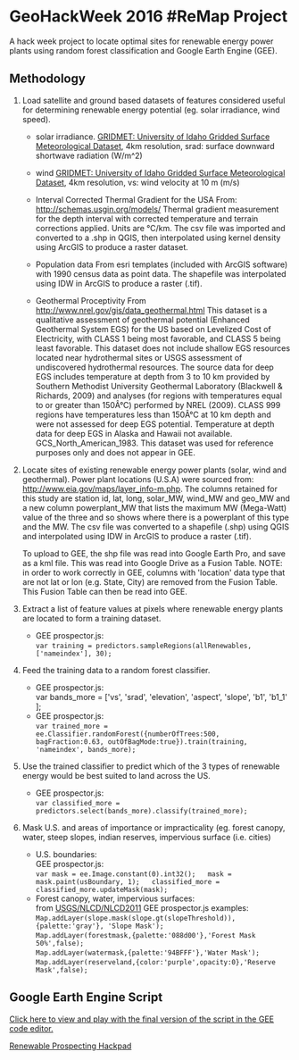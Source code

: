﻿# GeoHackWeek 2016 #ReMap Project

A hack week project to locate optimal sites for renewable energy power plants using random forest classification and Google Earth Engine (GEE).

## Methodology

1. Load satellite and ground based datasets of features considered useful for determining renewable energy potential (eg. solar irradiance, wind speed).

	* solar irradiance.
	[GRIDMET: University of Idaho Gridded Surface Meteorological Dataset](https://code.earthengine.google.com/dataset/IDAHO_EPSCOR/GRIDMET), 4km resolution, srad: surface downward shortwave radiation (W/m^2)
	
	* wind
	[GRIDMET: University of Idaho Gridded Surface Meteorological Dataset](https://code.earthengine.google.com/dataset/IDAHO_EPSCOR/GRIDMET), 4km resolution, vs: wind velocity at 10 m (m/s)
	
	* Interval Corrected Thermal Gradient for the USA
	From: http://schemas.usgin.org/models/
	Thermal gradient measurement for the depth interval with corrected temperature and terrain corrections applied. Units are °C/km. The csv file was imported and converted to a .shp in QGIS, then interpolated using kernel density using ArcGIS to produce a raster dataset.
	* Population data
	From esri templates (included with ArcGIS software) with 1990 census data as point data. The shapefile was interpolated using IDW in ArcGIS to produce a raster (.tif).
	
	* Geothermal Proceptivity
	From http://www.nrel.gov/gis/data_geothermal.html
	This dataset is a qualitative assessment of geothermal potential (Enhanced Geothermal System EGS) for the US based on Levelized Cost of Electricity, with CLASS 1 being most favorable, and CLASS 5 being least favorable. This dataset does not include shallow EGS resources located near hydrothermal sites or USGS assessment of undiscovered hydrothermal resources. The source data for deep EGS includes temperature at depth from 3 to 10 km provided by Southern Methodist University Geothermal Laboratory (Blackwell & Richards, 2009) and analyses (for regions with temperatures equal to or greater than 150Â°C) performed by NREL (2009). CLASS 999 regions have temperatures less than 150Â°C at 10 km depth and were not assessed for deep EGS potential. Temperature at depth data for deep EGS in Alaska and Hawaii not available.
	GCS_North_American_1983. This dataset was used for reference purposes only and does not appear in GEE.

2. Locate sites of existing renewable energy power plants (solar, wind and geothermal).
	Power plant locations (U.S.A) were sourced from: http://www.eia.gov/maps/layer_info-m.php. The columns retained for this study are station id, lat, long, solar_MW, wind_MW and geo_MW and a new column powerplant_MW that lists the maximum MW (Mega-Watt) value of the three and so shows where there is a powerplant of this type and the MW. The csv file was converted to a shapefile (.shp) using QGIS and interpolated using IDW in ArcGIS to produce a raster (.tif).

	To upload to GEE, the shp file was read into Google Earth Pro, and save as a kml file. This was read into Google Drive as a Fusion Table. NOTE: in order to work correctly in GEE, columns with 'location' data type that are not lat or lon (e.g. State, City) are removed from the Fusion Table. This Fusion Table can then be read into GEE.
	
3. Extract a list of feature values at pixels where renewable energy plants are located to form a training dataset.
	* GEE prospector.js:  
	`var training = predictors.sampleRegions(allRenewables, ['nameindex'], 30);`
4. Feed the training data to a random forest classifier.
	* GEE prospector.js:  
	var bands_more = ['vs',
            'srad',
            'elevation',
            'aspect',
            'slope',
            'b1',
            'b1_1'
            ]; 
	* GEE prospector.js:  
	`var trained_more = ee.Classifier.randomForest({numberOfTrees:500, bagFraction:0.63, outOfBagMode:true}).train(training, 'nameindex', bands_more);`
5. Use the trained classifier to predict which of the 3 types of renewable energy would be best suited to land across the US.
	* GEE prospector.js:  
	`var classified_more = predictors.select(bands_more).classify(trained_more);`
6. Mask U.S. and areas of importance or impracticality (eg. forest canopy, water, steep slopes, indian reserves, impervious surface (i.e. cities)
	* U.S. boundaries:  
		GEE prospector.js:  
		`var mask = ee.Image.constant(0).int32();  
		mask = mask.paint(usBoundary, 1);  
		classified_more = classified_more.updateMask(mask);`  
	* Forest canopy, water, impervious surfaces:  
		from [USGS/NLCD/NLCD2011](https://code.earthengine.google.com/dataset/USGS/NLCD)
		GEE prospector.js examples:
		`Map.addLayer(slope.mask(slope.gt(slopeThreshold)), {palette:'gray'}, 'Slope Mask');`  
		`Map.addLayer(forestmask,{palette:'088d00'},'Forest Mask 50%',false);`  
		`Map.addLayer(watermask,{palette:'94BFFF'},'Water Mask');`  
		`Map.addLayer(reserveland,{color:'purple',opacity:0},'Reserve Mask',false);`  		

## Google Earth Engine Script
[Click here to view and play with the final version of the script in the GEE code editor.](https://code.earthengine.google.com/2aedec5fe5afc721e827c75dac224167)

[Renewable Prospecting Hackpad](https://hackpad.com/Locating-sites-for-renewable-energy-systems-oQpOwjD8Pts)


